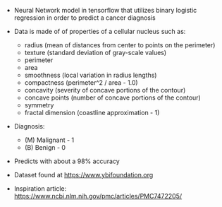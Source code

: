- Neural Network model in tensorflow that utilizes binary logistic regression in order to predict a cancer diagnosis
  
- Data is made of of properties of a cellular nucleus such as:
  
  - radius (mean of distances from center to points on the perimeter)
  - texture (standard deviation of gray-scale values)
  - perimeter
  - area
  - smoothness (local variation in radius lengths)
  - compactness (perimeter^2 / area - 1.0)
  - concavity (severity of concave portions of the contour)
  - concave points (number of concave portions of the contour)
  - symmetry
  - fractal dimension (coastline approximation - 1)

- Diagnosis:
  - (M) Malignant - 1
  - (B) Benign - 0

- Predicts with about a 98% accuracy

- Dataset found at https://www.ybifoundation.org
- Inspiration article: https://www.ncbi.nlm.nih.gov/pmc/articles/PMC7472205/
